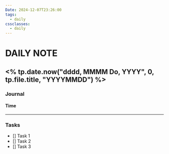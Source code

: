 ```yaml
---
Date: 2024-12-07T23:26:00
tags:
  - daily
cssclasses:
  - daily
---
```

# DAILY NOTE
## <% tp.date.now("dddd, MMMM Do, YYYY", 0, tp.file.title, "YYYYMMDD") %>
### Journal
#### Time
***
### Tasks
- [] Task 1
- [] Task 2
- [] Task 3
